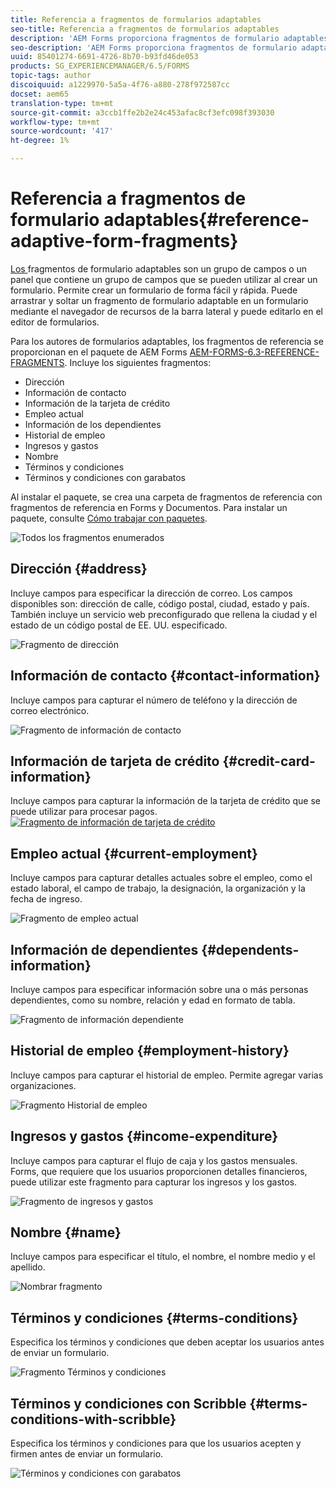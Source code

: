 ```yaml
---
title: Referencia a fragmentos de formularios adaptables
seo-title: Referencia a fragmentos de formularios adaptables
description: 'AEM Forms proporciona fragmentos de formulario adaptables que se pueden utilizar como recursos para crear un formulario rápidamente. '
seo-description: 'AEM Forms proporciona fragmentos de formulario adaptables que se pueden utilizar como recursos para crear un formulario rápidamente. '
uuid: 85401274-6691-4726-8b70-b93fd46de053
products: SG_EXPERIENCEMANAGER/6.5/FORMS
topic-tags: author
discoiquuid: a1229970-5a5a-4f76-a880-278f972587cc
docset: aem65
translation-type: tm+mt
source-git-commit: a3ccb1ffe2b2e24c453afac8cf3efc098f393030
workflow-type: tm+mt
source-wordcount: '417'
ht-degree: 1%

---
```



# Referencia a fragmentos de formulario adaptables{#reference-adaptive-form-fragments}

[Los ](../../forms/using/adaptive-form-fragments.md) fragmentos de formulario adaptables son un grupo de campos o un panel que contiene un grupo de campos que se pueden utilizar al crear un formulario. Permite crear un formulario de forma fácil y rápida. Puede arrastrar y soltar un fragmento de formulario adaptable en un formulario mediante el navegador de recursos de la barra lateral y puede editarlo en el editor de formularios.

Para los autores de formularios adaptables, los fragmentos de referencia se proporcionan en el paquete de AEM Forms [AEM-FORMS-6.3-REFERENCE-FRAGMENTS](https://www.adobeaemcloud.com/content/marketplace/marketplaceProxy.html?packagePath=/content/companies/public/adobe/packages/cq630/fd/AEM-FORMS-6.3-REFERENCE-FRAGMENTS). Incluye los siguientes fragmentos:

* Dirección
* Información de contacto
* Información de la tarjeta de crédito
* Empleo actual
* Información de los dependientes
* Historial de empleo
* Ingresos y gastos
* Nombre
* Términos y condiciones
* Términos y condiciones con garabatos

Al instalar el paquete, se crea una carpeta de fragmentos de referencia con fragmentos de referencia en Forms y Documentos. Para instalar un paquete, consulte [Cómo trabajar con paquetes](/help/sites-administering/package-manager.md).

![Todos los fragmentos enumerados](assets/ootb-frags.png)

## Dirección {#address}

Incluye campos para especificar la dirección de correo. Los campos disponibles son: dirección de calle, código postal, ciudad, estado y país. También incluye un servicio web preconfigurado que rellena la ciudad y el estado de un código postal de EE. UU. especificado.

![Fragmento de dirección](assets/address.png)

<!--[Click to enlarge

](assets/address-1.png)-->

## Información de contacto {#contact-information}

Incluye campos para capturar el número de teléfono y la dirección de correo electrónico.

![Fragmento de información de contacto](assets/contact-info.png)

<!--[Click to enlarge

](assets/contact-info-1.png)-->

## Información de tarjeta de crédito {#credit-card-information}

Incluye campos para capturar la información de la tarjeta de crédito que se puede utilizar para procesar pagos.
[ ![Fragmento de información de tarjeta de crédito](assets/cc-info.png)](assets/cc-info-1.png)

## Empleo actual {#current-employment}

Incluye campos para capturar detalles actuales sobre el empleo, como el estado laboral, el campo de trabajo, la designación, la organización y la fecha de ingreso.

![Fragmento de empleo actual](assets/current-emp.png)

<!--[Click to enlarge

](assets/current-emp-1.png)-->

## Información de dependientes {#dependents-information}

Incluye campos para especificar información sobre una o más personas dependientes, como su nombre, relación y edad en formato de tabla.

![Fragmento de información dependiente](assets/dependents-info.png)

<!--[Click to enlarge

](assets/dependents-info-1.png)-->

## Historial de empleo {#employment-history}

Incluye campos para capturar el historial de empleo. Permite agregar varias organizaciones.

![Fragmento Historial de empleo](assets/emp-history.png)

<!--[Click to enlarge

](assets/emp-history-1.png)-->

## Ingresos y gastos {#income-expenditure}

Incluye campos para capturar el flujo de caja y los gastos mensuales. Forms, que requiere que los usuarios proporcionen detalles financieros, puede utilizar este fragmento para capturar los ingresos y los gastos.

![Fragmento de ingresos y gastos](assets/income.png)

<!--[Click to enlarge

](assets/income-1.png)-->

## Nombre {#name}

Incluye campos para especificar el título, el nombre, el nombre medio y el apellido.

![Nombrar fragmento](assets/name.png)

<!--[Click to enlarge

](assets/name-1.png)-->

## Términos y condiciones {#terms-conditions}

Especifica los términos y condiciones que deben aceptar los usuarios antes de enviar un formulario.

![Fragmento Términos y condiciones](assets/tnc.png)

<!--[Click to enlarge

](assets/tnc-1.png)-->

## Términos y condiciones con Scribble {#terms-conditions-with-scribble}

Especifica los términos y condiciones para que los usuarios acepten y firmen antes de enviar un formulario.

![Términos y condiciones con garabatos](assets/tnc-scribble.png)

<!--[Click to enlarge

](assets/tnc-scribble-1.png)-->
